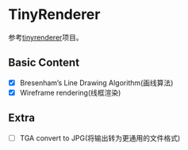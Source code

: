 # TinyRenderer

参考[tinyrenderer](https://github.com/ssloy/tinyrenderer)项目。

## Basic Content
- [x] Bresenham’s Line Drawing Algorithm(画线算法)
- [x] Wireframe rendering(线框渲染)
## Extra
- [ ] TGA convert to JPG(将输出转为更通用的文件格式)



